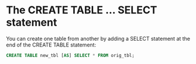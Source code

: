 # The CREATE TABLE ... SELECT statement

You can create one table from another by adding a SELECT statement at the end of the CREATE TABLE statement:

```sql
CREATE TABLE new_tbl [AS] SELECT * FROM orig_tbl;
```